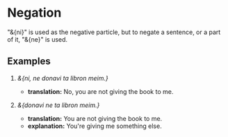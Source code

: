 # <x-trans>Negation</x-trans>

<x-trans>"&{ni}" is used as the negative particle, but to negate a sentence, or a part of it, "&{ne}" is used.</x-trans>

## <x-trans>Examples</x-trans>

1. _&{ni, ne donavi ta libron meim.}_

    - **<x-trans>translation</x-trans>:** <x-trans>No, you are not giving the book to me.</x-trans>

1. _&{donavi ne ta libron meim.}_

    - **<x-trans>translation</x-trans>:** <x-trans>You are not giving the book to me.</x-trans>
    - **<x-trans>explanation</x-trans>:** <x-trans>You're giving me something else.</x-trans>
